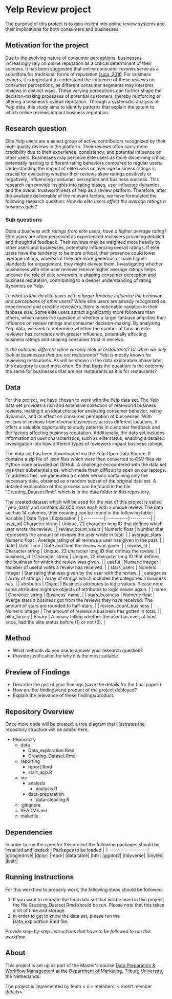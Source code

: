# Yelp Review project
The purpose of this project is to gain insight into online review systems and their implications for both consumers and businesses. 

## Motivation for the project
 Due to the evolving nature of consumer perceptions, businesses increasingly rely on online reputation as a
 critical determinant of their success. It has been suggested that online consumer reviews serve as a substitute
 for traditional forms of reputation [Luca, 2016](https://www.hbs.edu/ris/Publication%20Files/12-016_a7e4a5a2-03f9-490d-b093-8f951238dba2.pdf). 
 For business owners, it is important to understand the  influence of these reviews on consumer perceptions, 
 as different consumer segments may interpret reviews in distinct ways. 
 These varying perceptions can further shape the decision-making processes of potential customers, 
 thereby reinforcing or altering a business’s overall reputation. Through a systematic analysis
 of Yelp data, this study aims to identify patterns that explain the extent to which online reviews impact
 business reputation.

## Research question
 Elite Yelp users are a select group of active contributors recognized by their high-quality reviews in the
 platform. Their reviews often carry more credibility due to their experience, consistency, and potential
 influence on other users. Businesses may perceive elite users as more discerning critics, potentially leading
 to different rating behaviors compared to regular users. Understanding the impact of elite users on aver
age business ratings is crucial for evaluating whether their reviews skew ratings positively or negatively,
 influencing consumer perception and business success. This research can provide insights into rating biases,
 user influence dynamics, and the overall trustworthiness of Yelp as a review platform. Therefore, after the
 available deliverable of the relevant factors, we have formulated the following research question:
 _How do elite users affect the average ratings a business gets?_

 ### Sub questions
_Does a business with ratings from elite users, have a higher average rating?_
 Elite users are often perceived as experienced reviewers providing detailed and thoughtful feedback. Their
 reviews may be weighted more heavily by other users and businesses, potentially influencing overall ratings.
 If elite users have the tendency to be more critical, their presence could lower average ratings, whereas if they
 are more generous or have higher standards for engagement, they might elevate them. Investigating whether
 businesses with elite user reviews receive higher average ratings helps uncover the role of elite reviewers
 in shaping consumer perception and business reputation, contributing to a deeper understanding of rating
 dynamics on Yelp.

 _To what extent do elite users with a larger fanbase influence the behavior and perceptions of other users?_
 While elite users are already recognized as experienced and credible reviewers, there is noticeable variation in
 their fanbase size. Some elite users attract significantly more followers than others, which raises the question
 of whether a larger fanbase amplifies their influence on review ratings and consumer decision-making. By
 analyzing Yelp data, we seek to determine whether the number of fans an elite reviewer has correlates with
 greater influence, potentially affecting business ratings and shaping consumer trust in reviews.

 _Is the outcome different when we only look at restaurants? Or when we only look at businesses that are not
 restaurants?_
 Yelp is mostly known for reviewing restaurants. As will be shown in the data exploration phase later, this
 category is used most often. So that begs the question: is the outcome the same for businesses that are not
 restaurants as it is for restaurants?

## Data
For this project, we have chosen to work with the Yelp data set. The Yelp data set provides a rich and
 extensive collection of real-world business reviews, making it an ideal choice for analyzing consumer behavior, rating dynamics, and its effect on consumer perception of businesses. 
 With millions of reviews from diverse businesses across different locations, it offers a valuable opportunity to study patterns in customer
 feedback and the factors affecting business reputation. Additionally, the data set includes information on
 user characteristics, such as elite status, enabling a detailed investigation into how different types of reviewers
 impact business ratings. 

The data set has been downloaded via the Yelp Open Data Source. It contains a zip file of .json files which
 were then converted to CSV files via Python code provided on GitHub.
 A challenge encountered with the data set was their substantial size, which made them difficult to open on
 our laptops. To address this, we generated a smaller version containing only the necessary data, obtained
 as a random subset of the original data set. A detailed explanation of this process can be found in the
 file "Creating_Dataset.Rmd" which is in the data folder in this repository.

 The created dataset which will be used for the rest of this project is called "yelp_data" and contains 32.650 rows each with a unique review.
 The data set has 14 columns, their meaning can be found in the following table:
 | Variable | Data Type | Explanation |
|:----------|:----------|:----------|
| user_id| Character string | Unique, 22 character long ID that defines which user wrote the review. |
| review_count_users | Numeric float | Number that represents the amount of reviews the user wrote in total. |
| average_stars | Numeric float | Average rating of all reviews a user has given in the past. |
| date | Date Time | Date and time the review was given. |
| review_id | Character string | Unique, 22 character long ID that defines the review. |
| business_id | Character string | Unique, 22 character long ID that defines the business for which the review was given. |
| useful | Numeric integer | Number of useful votes a review has received. |
| stars_users | Numeric integer | Star rating that was given by the user with the review. |
| categories | Array of strings | Array of strings which includes the categories a business has. |
| attributes | Object | Business attributes to logic values. Please note: some attributes might be objects of attributes to logic values again. | 
| name | Character string | Business' name. |
| stars_business | Numeric float | Averge stars a business got from the reviews they have received. The amount of stars are rounded to half-stars. |
| review_count_business | Numeric integer | The amount of reviews a business has gotten in total. |
| elite_binary | Binary | A binary telling whether the user has ever, at least once, had the elite status before (1) or not (0). |

## Method

- What methods do you use to answer your research question?
- Provide justification for why it is the most suitable. 

## Preview of Findings 
- Describe the gist of your findings (save the details for the final paper!)
- How are the findings/end product of the project deployed?
- Explain the relevance of these findings/product. 

## Repository Overview 

Once more code will be created, a tree diagram that illustrates the repository structure will be added here.
- Repository
  - data
    - Data_exploration.Rmd
    - Creating_Dataset.Rmd
  - reporting
    - report.Rmd
    - start_app.R
  - src
    - analysis
      - analysis.R
    - data-preparation 
      - data-cleaning.R 
  - .gitignore
  - README.md 
  - makefile



## Dependencies 

In order to run the code for this project the following packages should be installed and loaded:
| Packages to be loaded |
|:-------------------|
|googledrive|
|dplyr|
|readr|
|data.table|
|httr|
|ggplot2|
|tidyverse|
|tinytex|
|knitr|

## Running Instructions 
For this workflow to properly work, the following steps should be followed:
1. If you want to recreate the final data set that will be used in this project, the file Creating_Dataset.Rmd should be run. Please note that this takes a lot of time and storage.
2. In order to get to know the data set, please run the Data_exploration.Rmd file. 

*Provide step-by-step instructions that have to be followed to run this workflow.*

## About 

This project is set up as part of the Master's course [Data Preparation & Workflow Management](https://dprep.hannesdatta.com/) at the [Department of Marketing](https://www.tilburguniversity.edu/about/schools/economics-and-management/organization/departments/marketing), [Tilburg University](https://www.tilburguniversity.edu/), the Netherlands.

The project is implemented by team < x > members: < insert member details>
